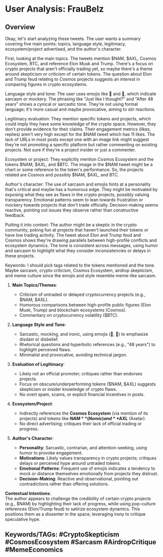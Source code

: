 # User Analysis: FrauBelz

## Overview

<think>
Okay, let's start analyzing these tweets. The user wants a summary covering five main points: topics, language style, legitimacy, ecosystem/project advertised, and the author's character.

First, looking at the main topics. The tweets mention $NAM, $AXL, Cosmos Ecosystem, BTC, and reference Elon Musk and Trump. There's a focus on crypto projects that aren't officially trading yet, so maybe there's a theme around skepticism or criticism of certain tokens. The question about Elon and Trump feud relating to Cosmos projects suggests an interest in comparing figures in crypto ecosystems.

Language style and tone: The user uses emojis like 🤣 and 🫠, which indicate sarcasm or mockery. The phrasing like "Just like I thought?" and "After 48 years" shows a cynical or sarcastic tone. They're not using formal language; it's more casual and maybe provocative, aiming to stir reactions.

Legitimacy evaluation: They mention specific tokens and projects, which could imply they have some knowledge of the crypto space. However, they don't provide evidence for their claims. Their engagement metrics (likes, replies) aren't very high except for the $NAM tweet which has 11 likes. The lack of URLs in most posts except one with an image link might suggest they're not promoting a specific platform but rather commenting on existing projects. Not sure if they're a project insider or just a commenter.

Ecosystem or project: They explicitly mention Cosmos Ecosystem and the tokens $NAM, $AXL, and $BTC. The image in the $NAM tweet might be a chart or some reference to the token's performance. So, the projects related are Cosmos and possibly $NAM, $AXL, and BTC.

Author's character: The use of sarcasm and emojis hints at a personality that's critical and maybe has a humorous edge. They might be motivated by exposing what they see as flaws in the crypto projects, possibly valuing transparency. Emotional patterns seem to lean towards frustration or mockery towards projects that don't trade officially. Decision-making seems reactive, pointing out issues they observe rather than constructive feedback.

Putting it into context: The author might be a skeptic in the crypto community, poking fun at projects that haven't launched their tokens or have low trading activity. The tweet about Elon and Trump feud and Cosmos shows they're drawing parallels between high-profile conflicts and ecosystem dynamics. The tone is consistent across messages, using humor and sarcasm to highlight what they consider inconsistencies or delays in these projects.

Keywords: I should pick tags related to the tokens mentioned and the tone. Maybe sarcasm, crypto criticism, Cosmos Ecosystem, airdrop skepticism, and meme culture since the emojis and style resemble meme-like sarcasm.
</think>

1. **Main Topics/Themes**:  
   - Criticism of untraded or delayed cryptocurrency projects (e.g., $NAM, $AXL).  
   - Humorous comparisons between high-profile public figures (Elon Musk, Trump) and blockchain ecosystems (Cosmos).  
   - Commentary on cryptocurrency volatility ($BTC).  

2. **Language Style and Tone**:  
   - Sarcastic, mocking, and ironic, using emojis (🤣, 🫠) to emphasize disdain or disbelief.  
   - Rhetorical questions and hyperbolic references (e.g., "48 years") to highlight perceived flaws.  
   - Minimalist and provocative, avoiding technical jargon.  

3. **Evaluation of Legitimacy**:  
   - Likely not an official promoter; critiques rather than endorses projects.  
   - Focus on obscure/underperforming tokens ($NAM, $AXL) suggests skepticism or insider knowledge of crypto flaws.  
   - No overt spam, scams, or explicit financial incentives in posts.  

4. **Ecosystem/Project**:  
   - Indirectly references the **Cosmos Ecosystem** (via mention of its projects) and tokens like **$NAM** (Nomic) and **$AXL** (Axelar).  
   - No direct advertising; critiques their lack of official trading or progress.  

5. **Author's Character**:  
   - **Personality**: Sarcastic, contrarian, and attention-seeking, using humor to provoke engagement.  
   - **Motivations**: Likely values transparency in crypto projects; critiques delays or perceived hype around untraded tokens.  
   - **Emotional Patterns**: Frequent use of emojis indicates a tendency to mock or distance themselves emotionally from projects they distrust.  
   - **Decision-Making**: Reactive and observational, pointing out contradictions rather than offering solutions.  

**Contextual Intentions**:  
The author appears to challenge the credibility of certain crypto projects (e.g., $NAM) by highlighting their lack of progress, while using pop-culture references (Elon/Trump feud) to satirize ecosystem dynamics. This positions them as a dissenter in the space, leveraging irony to critique speculative hype.  

**Keywords/TAGs**: #CryptoSkepticism #CosmosEcosystem #Sarcasm #AirdropCritique #MemeEconomics
---
